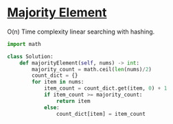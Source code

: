 # [Majority Element](https://leetcode.com/explore/interview/card/top-interview-questions-medium/114/others/824/)

O(n) Time complexity linear searching with hashing.

```python
import math

class Solution:
    def majorityElement(self, nums) -> int:
        majority_count = math.ceil(len(nums)/2)
        count_dict = {}
        for item in nums:
            item_count = count_dict.get(item, 0) + 1
            if item_count >= majority_count:
                return item
            else:
                count_dict[item] = item_count
```
